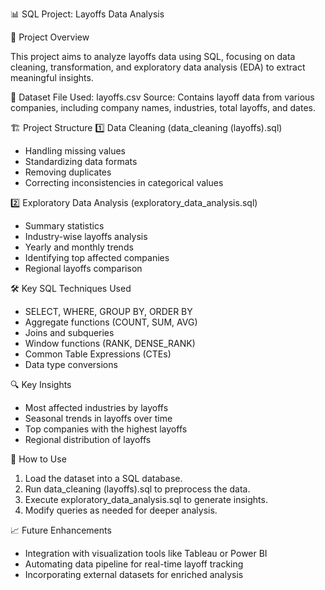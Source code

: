 📊 SQL Project: Layoffs Data Analysis

📌 Project Overview

This project aims to analyze layoffs data using SQL, focusing on data cleaning, transformation, and exploratory data analysis (EDA) to extract meaningful insights.

📂 Dataset
File Used: layoffs.csv
Source: Contains layoff data from various companies, including company names, industries, total layoffs, and dates.

🏗️ Project Structure
1️⃣ Data Cleaning (data_cleaning (layoffs).sql)
- Handling missing values
- Standardizing data formats
- Removing duplicates
- Correcting inconsistencies in categorical values

2️⃣ Exploratory Data Analysis (exploratory_data_analysis.sql)
- Summary statistics
- Industry-wise layoffs analysis
- Yearly and monthly trends
- Identifying top affected companies
- Regional layoffs comparison

🛠️ Key SQL Techniques Used
- SELECT, WHERE, GROUP BY, ORDER BY
- Aggregate functions (COUNT, SUM, AVG)
- Joins and subqueries
- Window functions (RANK, DENSE_RANK)
- Common Table Expressions (CTEs)
- Data type conversions

🔍 Key Insights
- Most affected industries by layoffs
- Seasonal trends in layoffs over time
- Top companies with the highest layoffs
- Regional distribution of layoffs

🚀 How to Use
1. Load the dataset into a SQL database.
2. Run data_cleaning (layoffs).sql to preprocess the data.
3. Execute exploratory_data_analysis.sql to generate insights.
4. Modify queries as needed for deeper analysis.

📈 Future Enhancements
- Integration with visualization tools like Tableau or Power BI
- Automating data pipeline for real-time layoff tracking
- Incorporating external datasets for enriched analysis


